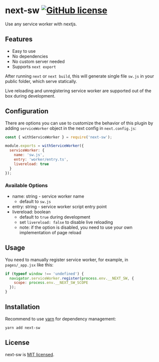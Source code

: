 # next-sw [![GitHub license](https://img.shields.io/badge/license-MIT-blue.svg)](https://github.com/eolme/next-sw/blob/master/LICENSE)

Use any service worker with nextjs.

## Features

- Easy to use
- No dependencies
- No custom server needed
- Supports `next export`

After running `next` or `next build`, this will generate single file `sw.js` in your public folder, which serve statically.

Live reloading and unregistering service worker are supported out of the box during development.

## Configuration

There are options you can use to customize the behavior of this plugin by adding `serviceWorker` object in the next config in `next.config.js`:

```js
const { withServiceWorker } = require('next-sw');

module.exports = withServiceWorker({
  serviceWorker: {
    name: 'sw.js',
    entry: 'worker/entry.ts',
    livereload: true
  }
});
```

### Available Options

- name: string - service worker name
  - default to `sw.js`
- entry: string - service worker script entry point
- livereload: boolean
  - default to `true` during development
  - set `livereload: false` to disable live reloading
  - note: if the option is disabled, you need to use your own implementation of page reload

## Usage

You need to manually register service worker, for example, in `pages/_app.jsx` like this:

```js
if (typeof window !== 'undefined') {
  navigator.serviceWorker.register(process.env.__NEXT_SW, {
    scope: process.env.__NEXT_SW_SCOPE
  });
}
```

## Installation

Recommend to use [yarn](https://classic.yarnpkg.com/en/docs/install/) for dependency management:

```shell
yarn add next-sw
```

## License

next-sw is [MIT licensed](./LICENSE).
